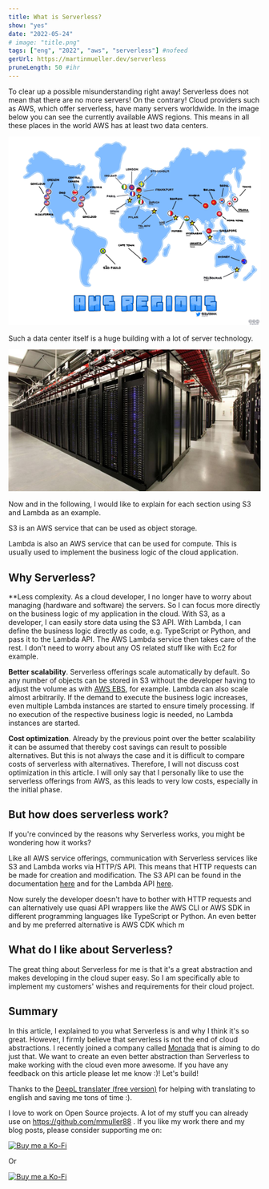 ```yaml
---
title: What is Serverless?
show: "yes"
date: "2022-05-24"
# image: "title.png"
tags: ["eng", "2022", "aws", "serverless"] #nofeed
gerUrl: https://martinmueller.dev/serverless
pruneLength: 50 #ihr
---
```


To clear up a possible misunderstanding right away! Serverless does not mean that there are no more servers! On the contrary! Cloud providers such as AWS, which offer serverless, have many servers worldwide. In the image below you can see the currently available AWS regions. This means in all these places in the world AWS has at least two data centers.

![regions](https://raw.githubusercontent.com/mmuller88/mmblog/master/content/serverless/regions.jpeg)

Such a data center itself is a huge building with a lot of server technology.

![servercenter](https://raw.githubusercontent.com/mmuller88/mmblog/master/content/serverless/servercenter.png)

Now and in the following, I would like to explain for each section using S3 and Lambda as an example.

S3 is an AWS service that can be used as object storage.

Lambda is also an AWS service that can be used for compute. This is usually used to implement the business logic of the cloud application.

## Why Serverless?

\*\*Less complexity. As a cloud developer, I no longer have to worry about managing (hardware and software) the servers. So I can focus more directly on the business logic of my application in the cloud.
With S3, as a developer, I can easily store data using the S3 API. With Lambda, I can define the business logic directly as code, e.g. TypeScript or Python, and pass it to the Lambda API. The AWS Lambda service then takes care of the rest. I don't need to worry about any OS related stuff like with Ec2 for example.

**Better scalability**. Serverless offerings scale automatically by default. So any number of objects can be stored in S3 without the developer having to adjust the volume as with [AWS EBS](https://docs.aws.amazon.com/AWSEC2/latest/UserGuide/AmazonEBS.html), for example. Lambda can also scale almost arbitrarily. If the demand to execute the business logic increases, even multiple Lambda instances are started to ensure timely processing. If no execution of the respective business logic is needed, no Lambda instances are started.

**Cost optimization**. Already by the previous point over the better scalability it can be assumed that thereby cost savings can result to possible alternatives. But this is not always the case and it is difficult to compare costs of serverless with alternatives. Therefore, I will not discuss cost optimization in this article. I will only say that I personally like to use the serverless offerings from AWS, as this leads to very low costs, especially in the initial phase.

## But how does serverless work?

If you're convinced by the reasons why Serverless works, you might be wondering how it works?

Like all AWS service offerings, communication with Serverless services like S3 and Lambda works via HTTP/S API. This means that HTTP requests can be made for creation and modification. The S3 API can be found in the documentation [here](https://docs.aws.amazon.com/AmazonS3/latest/API/Welcome.html) and for the Lambda API [here](https://docs.aws.amazon.com/lambda/latest/dg/API_Reference.html).

Now surely the developer doesn't have to bother with HTTP requests and can alternatively use quasi API wrappers like the AWS CLI or AWS SDK in different programming languages like TypeScript or Python. An even better and by me preferred alternative is AWS CDK which m

## What do I like about Serverless?

The great thing about Serverless for me is that it's a great abstraction and makes developing in the cloud super easy. So I am specifically able to implement my customers' wishes and requirements for their cloud project.

## Summary

In this article, I explained to you what Serverless is and why I think it's so great. However, I firmly believe that serverless is not the end of cloud abstractions. I recently joined a company called [Monada](https://www.linkedin.com/company/monadahq/about/) that is aiming to do just that. We want to create an even better abstraction than Serverless to make working with the cloud even more awesome. If you have any feedback on this article please let me know :)! Let's build!

Thanks to the [DeepL translater (free version)](https://DeepL.com/Translator) for helping with translating to english and saving me tons of time :).

I love to work on Open Source projects. A lot of my stuff you can already use on <https://github.com/mmuller88> . If you like my work there and my blog posts, please consider supporting me on:

[![Buy me a Ko-Fi](https://storage.ko-fi.com/cdn/useruploads/png_d554a01f-60f0-4969-94d1-7b69f3e28c2fcover.jpg?v=69a332f2-b808-4369-8ba3-dae0d1100dd4)](https://ko-fi.com/T6T1BR59W)

Or

[![Buy me a Ko-Fi](https://theastrologypodcast.com/wp-content/uploads/2015/06/become-my-patron-05.jpg)](https://www.patreon.com/bePatron?u=29010217)
